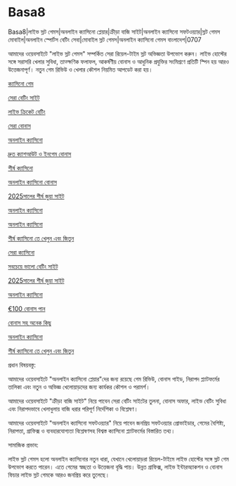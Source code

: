 # Basa8

Basa8|লাইভ স্লট গেমস|অনলাইন ক্যাসিনো প্লেয়ার|ক্রীড়া বাজি সাইট|অনলাইন ক্যাসিনো সফটওয়্যার|স্লট গেমস মোবাইল|অনলাইন স্পোর্টস বেটিং সেবা|মোবাইল স্লট গেমস|অনলাইন ক্যাসিনো গেমস বাংলাদেশ|0707

আমাদের ওয়েবসাইটে "লাইভ স্লট গেমস" সম্পর্কিত সেরা রিয়েল-টাইম স্লট অভিজ্ঞতা উপভোগ করুন। লাইভ হোস্টের সঙ্গে সরাসরি খেলার সুবিধা, তাত্ক্ষণিক ফলাফল, আকর্ষণীয় বোনাস ও আধুনিক প্রযুক্তির সংমিশ্রণে প্রতিটি স্পিন হয় আরও উত্তেজনাপূর্ণ। নতুন গেম রিভিউ ও খেলার কৌশল নিয়মিত আপডেট করা হয়।

<a href="https://basa8pc.com/">ক্যাসিনো গেম</a>

<a href="https://basa8pc.net/">সেরা বেটিং সাইট</a>

<a href="https://basa8uk.com/">লাইভ ক্রিকেট বেটিং</a>

<a href="https://basa8uk.net/">সেরা বোনাস</a>

<a href="https://basa8sx.com/">অনলাইন ক্যাসিনো</a>

<a href="https://basa8sx.net/">দ্রুত ক্যাশআউট ও ইনগেম বোনাস</a>

<a href="https://basa8wap.net/">শীর্ষ ক্যাসিনো</a>

<a href="https://basa8wap.com/">অনলাইন ক্যাসিনো বোনাস</a>

<a href="https://basa8now.com/">2025সালের শীর্ষ জুয়া সাইট</a>

<a href="https://basa8now.net/">অনলাইন ক্যাসিনো </a>

<a href="https://basa8vip.net/">অনলাইন ক্যাসিনো</a>

<a href="https://basa8us.net/">শীর্ষ ক্যাসিনো তে খেলুন এবং জিতুন</a>

<a href="https://basa8vip.com/">সেরা ক্যাসিনো</a>

<a href="https://basa8us.com/">সবচেয়ে ভালো বেটিং সাইট</a>

<a href="https://basa8now.com/">2025সালের শীর্ষ জুয়া সাইট</a>

<a href="https://basa8now.net/">অনলাইন ক্যাসিনো </a>

<a href="https://basa8pro.com/">€100 বোনাস পান</a>

<a href="https://basa8pro.net/">বোনাস সহ অনেক কিছু</a>

<a href="https://basa8vip.net/">অনলাইন ক্যাসিনো</a>

<a href="https://basa8us.net/">শীর্ষ ক্যাসিনো তে খেলুন এবং জিতুন</a>

প্রধান বিষয়বস্তু:

আমাদের ওয়েবসাইটে "অনলাইন ক্যাসিনো প্লেয়ার"দের জন্য রয়েছে গেম রিভিউ, বোনাস গাইড, নিরাপদ প্ল্যাটফর্মের তালিকা এবং নতুন ও অভিজ্ঞ খেলোয়াড়দের জন্য কার্যকর কৌশল ও পরামর্শ।

আমাদের ওয়েবসাইটে "ক্রীড়া বাজি সাইট" নিয়ে পাবেন সেরা বেটিং সাইটের তুলনা, বোনাস অফার, লাইভ বেটিং সুবিধা এবং নিরাপদভাবে খেলাধুলায় বাজি ধরার পরিপূর্ণ নির্দেশিকা ও বিশ্লেষণ।

আমাদের ওয়েবসাইটে "অনলাইন ক্যাসিনো সফটওয়্যার" নিয়ে পাবেন জনপ্রিয় সফটওয়্যার প্রোভাইডার, গেমের বৈশিষ্ট্য, নিরাপত্তা, গ্রাফিক্স ও ব্যবহারযোগ্যতা বিশ্লেষণসহ বিশ্বস্ত ক্যাসিনো প্ল্যাটফর্মের বিস্তারিত তথ্য।

সামাজিক প্রভাব:

লাইভ স্লট গেমস হলো অনলাইন ক্যাসিনোর নতুন ধারা, যেখানে খেলোয়াড়রা রিয়েল-টাইমে লাইভ হোস্টের সঙ্গে স্লট গেম উপভোগ করতে পারেন। এতে গেমের স্বচ্ছতা ও উত্তেজনা বৃদ্ধি পায়। উন্নত গ্রাফিক্স, লাইভ ইন্টারঅ্যাকশন ও বোনাস ফিচার লাইভ স্লট গেমকে আরও জনপ্রিয় করে তুলেছে।
